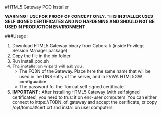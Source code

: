 #HTML5 Gateway POC Installer

**WARNING : USE FOR PROOF OF CONCEPT ONLY. THIS INSTALLER USES SELF SIGNED CERTIFICATES AND NO HARDENING AND SHOULD NOT BE USED IN PRODUCTION ENVIRONMENT**

###Usage : 
1. Download HTML5 Gateway binary from Cyberark (inside Privilege Session Manager package)
2. Copy the file in the bin folder
3. Run install_poc.sh
4. The installation wizard will ask you : 
	- The FQDN of the Gateway. Place here the same name that will be used in the DNS entry of the server, and in PVWA HTML5GW configuration
	- The password for the Tomcat self signed certificate. 
5. **IMPORTANT** :  After installing HTML5 Gateway (with self signed certificates), you need to trust it on end-user computers. You can either connect to https://<span></span>FQDN_of_gateway and accept the certificate, or copy /opt/tomcat/cert.crt and install on user computers
